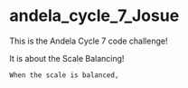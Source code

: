 # andela_cycle_7_Josue


This is the Andela Cycle 7 code challenge!

It is about the Scale Balancing!

	When the scale is balanced, 
